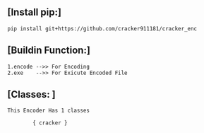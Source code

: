 ## [Install pip:]

	pip install git+https://github.com/cracker911181/cracker_enc


## [Buildin Function:]
	
	1.encode -->> For Encoding
	2.exe    -->> For Exicute Encoded File

	
## [Classes: ]

	This Encoder Has 1 classes
	     
 	        { cracker }
